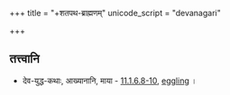 +++
title = "+शतपथ-ब्राह्मणम्"
unicode_script = "devanagari"

+++


## तत्त्वानि
- देव-युद्ध-कथाः, आख्यानानि, माया - [11.1.6.8-10](/vedAH_yajuH/vAjasaneyam/mAdhyandinam/shatapatha-brAhmaNam/vishvAsa-prastutiH/11/01/6/), [eggling](/vedAH_yajuH/vAjasaneyam/mAdhyandinam/shatapatha-brAhmaNam/eggeling/11/01/6/) ।
